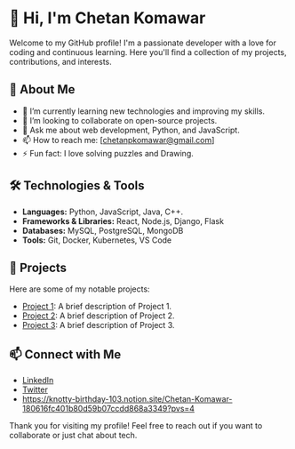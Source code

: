 # 👋 Hi, I'm Chetan Komawar

Welcome to my GitHub profile! I'm a passionate developer with a love for coding and continuous learning. Here you'll find a collection of my projects, contributions, and interests.

## 🚀 About Me

- 🌱 I’m currently learning new technologies and improving my skills.
- 👯 I’m looking to collaborate on open-source projects.
- 💬 Ask me about web development, Python, and JavaScript.
- 📫 How to reach me: [chetanpkomawar@gmail.com]
- ⚡ Fun fact: I love solving puzzles and Drawing.

## 🛠️ Technologies & Tools

- **Languages:** Python, JavaScript, Java, C++.
- **Frameworks & Libraries:** React, Node.js, Django, Flask
- **Databases:** MySQL, PostgreSQL, MongoDB
- **Tools:** Git, Docker, Kubernetes, VS Code

## 📂 Projects

Here are some of my notable projects:

- [Project 1](https://github.com/Chetan9675/project1): A brief description of Project 1.
- [Project 2](https://github.com/Chetan9675/project2): A brief description of Project 2.
- [Project 3](https://github.com/Chetan9675/project3): A brief description of Project 3.

## 📫 Connect with Me

- [LinkedIn](https://www.linkedin.com/in/your-profile)
- [Twitter](https://twitter.com/your-profile)
- https://knotty-birthday-103.notion.site/Chetan-Komawar-180616fc401b80d59b07ccdd868a3349?pvs=4

Thank you for visiting my profile! Feel free to reach out if you want to collaborate or just chat about tech.


